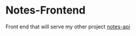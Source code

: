 # Notes-Frontend

Front end that will serve my other project [notes-api](https://github.com/WhoisCipher/notes-api)

